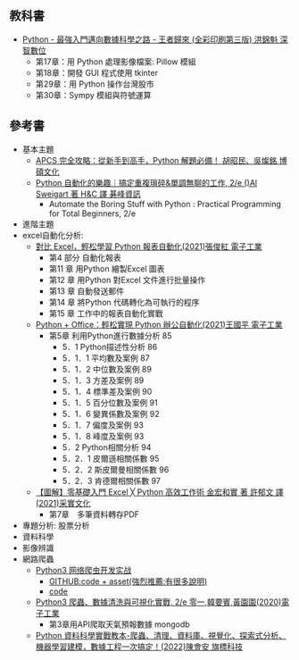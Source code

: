 ## 教科書




- [Python - 最強入門邁向數據科學之路 - 王者歸來 (全彩印刷第三版) 洪錦魁 深智數位](https://www.tenlong.com.tw/products/9786267146453?list_name=i-r-zh_tw)
  - 第17章：用 Python 處理影像檔案: Pillow 模組
  - 第18章：開發 GUI 程式使用 tkinter
  - 第29章：用 Python 操作台灣股市
  - 第30章：Sympy 模組與符號運算
## 參考書
- 基本主題
  - [APCS 完全攻略：從新手到高手，Python 解題必備！ 胡昭民、吳燦銘 博碩文化](https://www.tenlong.com.tw/products/9786263332171?list_name=i-r-zh_tw)
  - [Python 自動化的樂趣｜搞定重複瑣碎&單調無聊的工作, 2/e ()Al Sweigart 著 H&C 譯 碁峰資訊]()
    - Automate the Boring Stuff with Python : Practical Programming for Total Beginners, 2/e  
- 進階主題
- excel自動化分析:
  - [對比 Excel，輕松學習 Python 報表自動化(2021)張俊紅 電子工業](https://www.tenlong.com.tw/products/9787121420726?list_name=srh)
    - 第4 部分 自動化報表
    - 第11 章 用Python 繪製Excel 圖表
    - 第12 章 用Python 對Excel 文件進行批量操作
    - 第13 章 自動發送郵件
    - 第14 章 將Python 代碼轉化為可執行的程序
    - 第15 章 工作中的報表自動化實戰 
  - [Python + Office：輕松實現 Python 辦公自動化(2021)王國平 電子工業](https://www.tenlong.com.tw/products/9787121414404?list_name=sp)
    - 第5章 利用Python進行數據分析 85
      - 5．1 Python描述性分析 86
      - 5．1．1 平均數及案例 87 
      - 5．1．2 中位數及案例 89
      - 5．1．3 方差及案例 89
      - 5．1．4 標準差及案例 90
      - 5．1．5 百分位數及案例 91
      - 5．1．6 變異係數及案例 92
      - 5．1．7 偏度及案例 93
      - 5．1．8 峰度及案例 93
      - 5．2 Python相關分析 94
      - 5．2．1 皮爾遜相關係數 95
      - 5．2．2 斯皮爾曼相關係數 96
      - 5．2．3 肯德爾相關係數 97
  - [【圖解】零基礎入門 Excel ╳ Python 高效工作術 金宏和實 著 許郁文 譯 (2021)采實文化](https://www.tenlong.com.tw/products/9789865074753?list_name=srh)
    - 第7章　多筆資料轉存PDF 
- 專題分析: 股票分析
- 資料科學
- 影像辨識
- 網路爬蟲
  - [Python3 网络爬虫开发实战](https://www.tenlong.com.tw/products/9787115480347?list_name=rd) 
    - [GITHUB:code + asset(強烈推薦:有很多說明)](https://github.com/Python3WebSpider/Python3WebSpider) 
    - [code]()
  - [Python3 爬蟲、數據清洗與可視化實戰, 2/e  零一,韓要賓,黃園園(2020)電子工業](https://www.tenlong.com.tw/products/9787121391187?list_name=sp) 
    - 第3章用API爬取天氣預報數據 mongodb 
  - [Python 資料科學實戰教本-爬蟲、清理、資料庫、視覺化、探索式分析、機器學習建模，數據工程一次搞定！(2022)陳會安 旗標科技](https://www.tenlong.com.tw/products/9789863127246?list_name=i-r-zh_tw) 

